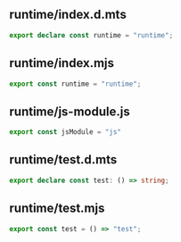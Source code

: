 ## runtime/index.d.mts

```ts
export declare const runtime = "runtime";

```

## runtime/index.mjs

```js
export const runtime = "runtime";

```

## runtime/js-module.js

```js
export const jsModule = "js"
```

## runtime/test.d.mts

```ts
export declare const test: () => string;

```

## runtime/test.mjs

```js
export const test = () => "test";

```
